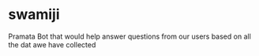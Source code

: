 # swamiji

Pramata Bot that would help answer questions from our users based on all the dat awe have collected